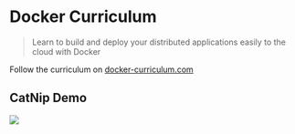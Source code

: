 Docker Curriculum
===

> Learn to build and deploy your distributed applications easily to the cloud with Docker

Follow the curriculum on [docker-curriculum.com](https://docker-curriculum.com/)

## CatNip Demo
[<img src="https://github.com/SamuelFolledo/DS2.3-Data-Science-in-Production/blob/master/assets/videos/docker-tutorial-demo.gif?raw=true">](https://github.com/SamuelFolledo/DS2.3-Data-Science-in-Production/tree/master/Lab%202%20-%20Digit%20Recognizer%20Web%20App)
